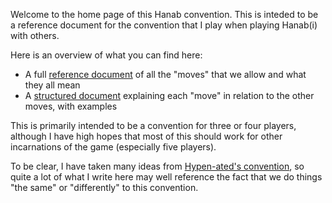 Welcome to the home page of this Hanab convention. This is inteded to be a reference document for the convention that I play when playing Hanab(i) with others.


Here is an overview of what you can find here:  
- A full [reference document](../master/Full_Reference.md) of all the "moves" that we allow and what they all mean 
- A [structured document](../master/Structured_Reference.md) explaining each "move" in relation to the other moves, with examples 
 
This is primarily intended to be a convention for three or four players, although I have high hopes that most of this should work for other incarnations of the game (especially five players).

To be clear, I have taken many ideas from [Hypen-ated's convention](https://github.com/Zamiell/hanabi-conventions), so quite a lot of what I write here may well reference the fact that we do things "the same" or "differently" to this convention.